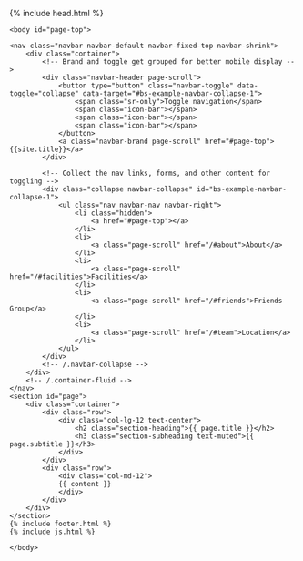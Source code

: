 <!DOCTYPE html>
<html>

  {% include head.html %}

    <body id="page-top">
<!-- Navigation -->
    <nav class="navbar navbar-default navbar-fixed-top navbar-shrink">
        <div class="container">
            <!-- Brand and toggle get grouped for better mobile display -->
            <div class="navbar-header page-scroll">
                <button type="button" class="navbar-toggle" data-toggle="collapse" data-target="#bs-example-navbar-collapse-1">
                    <span class="sr-only">Toggle navigation</span>
                    <span class="icon-bar"></span>
                    <span class="icon-bar"></span>
                    <span class="icon-bar"></span>
                </button>
                <a class="navbar-brand page-scroll" href="#page-top">{{site.title}}</a>
            </div>

            <!-- Collect the nav links, forms, and other content for toggling -->
            <div class="collapse navbar-collapse" id="bs-example-navbar-collapse-1">
                <ul class="nav navbar-nav navbar-right">
                    <li class="hidden">
                        <a href="#page-top"></a>
                    </li>
                    <li>
                        <a class="page-scroll" href="/#about">About</a>
                    </li>
                    <li>
                        <a class="page-scroll" href="/#facilities">Facilities</a>
                    </li>
                    <li>
                        <a class="page-scroll" href="/#friends">Friends Group</a>
                    </li>
                    <li>
                        <a class="page-scroll" href="/#team">Location</a>
                    </li>
                </ul>
            </div>
            <!-- /.navbar-collapse -->
        </div>
        <!-- /.container-fluid -->
    </nav>
    <section id="page">
        <div class="container">
            <div class="row">
                <div class="col-lg-12 text-center">
                    <h2 class="section-heading">{{ page.title }}</h2>
                    <h3 class="section-subheading text-muted">{{ page.subtitle }}</h3>
                </div>
            </div>
            <div class="row">
                <div class="col-md-12">
                {{ content }}
                </div>
            </div>
        </div>
    </section>
    {% include footer.html %}
    {% include js.html %}

    </body>
</html>
